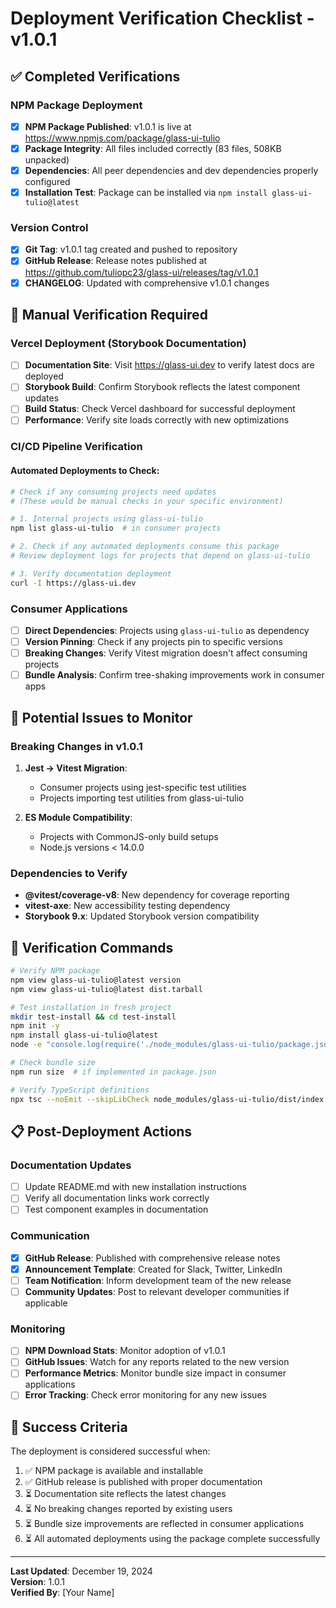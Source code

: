 # Deployment Verification Checklist - v1.0.1

## ✅ Completed Verifications

### NPM Package Deployment
- [x] **NPM Package Published**: v1.0.1 is live at https://www.npmjs.com/package/glass-ui-tulio
- [x] **Package Integrity**: All files included correctly (83 files, 508KB unpacked)
- [x] **Dependencies**: All peer dependencies and dev dependencies properly configured
- [x] **Installation Test**: Package can be installed via `npm install glass-ui-tulio@latest`

### Version Control
- [x] **Git Tag**: v1.0.1 tag created and pushed to repository
- [x] **GitHub Release**: Release notes published at https://github.com/tuliopc23/glass-ui/releases/tag/v1.0.1
- [x] **CHANGELOG**: Updated with comprehensive v1.0.1 changes

## 🔄 Manual Verification Required

### Vercel Deployment (Storybook Documentation)
- [ ] **Documentation Site**: Visit https://glass-ui.dev to verify latest docs are deployed
- [ ] **Storybook Build**: Confirm Storybook reflects the latest component updates
- [ ] **Build Status**: Check Vercel dashboard for successful deployment
- [ ] **Performance**: Verify site loads correctly with new optimizations

### CI/CD Pipeline Verification

#### Automated Deployments to Check:
```bash
# Check if any consuming projects need updates
# (These would be manual checks in your specific environment)

# 1. Internal projects using glass-ui-tulio
npm list glass-ui-tulio  # in consumer projects

# 2. Check if any automated deployments consume this package
# Review deployment logs for projects that depend on glass-ui-tulio

# 3. Verify documentation deployment
curl -I https://glass-ui.dev
```

### Consumer Applications
- [ ] **Direct Dependencies**: Projects using `glass-ui-tulio` as dependency
- [ ] **Version Pinning**: Check if any projects pin to specific versions
- [ ] **Breaking Changes**: Verify Vitest migration doesn't affect consuming projects
- [ ] **Bundle Analysis**: Confirm tree-shaking improvements work in consumer apps

## 🚨 Potential Issues to Monitor

### Breaking Changes in v1.0.1
1. **Jest → Vitest Migration**: 
   - Consumer projects using jest-specific test utilities
   - Projects importing test utilities from glass-ui-tulio
   
2. **ES Module Compatibility**:
   - Projects with CommonJS-only build setups
   - Node.js versions < 14.0.0

### Dependencies to Verify
- **@vitest/coverage-v8**: New dependency for coverage reporting
- **vitest-axe**: New accessibility testing dependency
- **Storybook 9.x**: Updated Storybook version compatibility

## 🔧 Verification Commands

```bash
# Verify NPM package
npm view glass-ui-tulio@latest version
npm view glass-ui-tulio@latest dist.tarball

# Test installation in fresh project
mkdir test-install && cd test-install
npm init -y
npm install glass-ui-tulio@latest
node -e "console.log(require('./node_modules/glass-ui-tulio/package.json').version)"

# Check bundle size
npm run size  # if implemented in package.json

# Verify TypeScript definitions
npx tsc --noEmit --skipLibCheck node_modules/glass-ui-tulio/dist/index.d.ts
```

## 📋 Post-Deployment Actions

### Documentation Updates
- [ ] Update README.md with new installation instructions
- [ ] Verify all documentation links work correctly
- [ ] Test component examples in documentation

### Communication
- [x] **GitHub Release**: Published with comprehensive release notes
- [x] **Announcement Template**: Created for Slack, Twitter, LinkedIn
- [ ] **Team Notification**: Inform development team of the new release
- [ ] **Community Updates**: Post to relevant developer communities if applicable

### Monitoring
- [ ] **NPM Download Stats**: Monitor adoption of v1.0.1
- [ ] **GitHub Issues**: Watch for any reports related to the new version
- [ ] **Performance Metrics**: Monitor bundle size impact in consumer applications
- [ ] **Error Tracking**: Check error monitoring for any new issues

## 🎯 Success Criteria

The deployment is considered successful when:

1. ✅ NPM package is available and installable
2. ✅ GitHub release is published with proper documentation
3. ⏳ Documentation site reflects the latest changes
4. ⏳ No breaking changes reported by existing users
5. ⏳ Bundle size improvements are reflected in consumer applications
6. ⏳ All automated deployments using the package complete successfully

---

**Last Updated**: December 19, 2024  
**Version**: 1.0.1  
**Verified By**: [Your Name]
